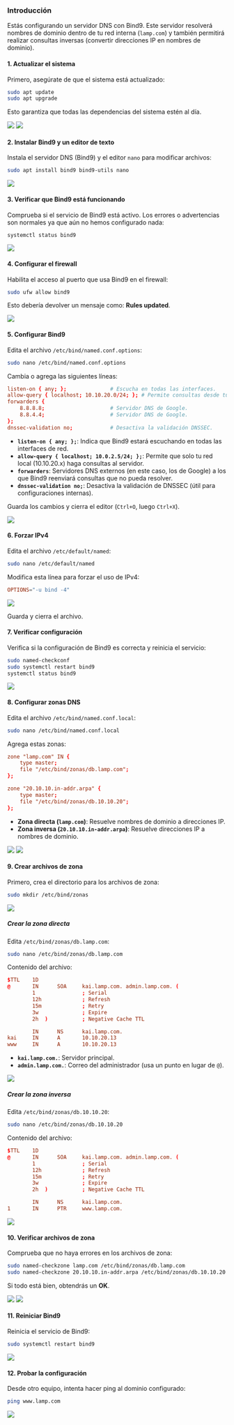 
### **Introducción**
Estás configurando un servidor DNS con Bind9. Este servidor resolverá nombres de dominio dentro de tu red interna (`lamp.com`) y también permitirá realizar consultas inversas (convertir direcciones IP en nombres de dominio).


#### **1. Actualizar el sistema**
Primero, asegúrate de que el sistema está actualizado:
```bash
sudo apt update
sudo apt upgrade
```

Esto garantiza que todas las dependencias del sistema estén al día.

<img src="img/11.png">
<img src="img/2.png">


#### **2. Instalar Bind9 y un editor de texto**
Instala el servidor DNS (Bind9) y el editor `nano` para modificar archivos:
```bash
sudo apt install bind9 bind9-utils nano
```
<img src="img/3.png">

#### **3. Verificar que Bind9 está funcionando**
Comprueba si el servicio de Bind9 está activo. Los errores o advertencias son normales ya que aún no hemos configurado nada:
```bash
systemctl status bind9
```
<img src="img/4.png">


#### **4. Configurar el firewall**
Habilita el acceso al puerto que usa Bind9 en el firewall:
```bash
sudo ufw allow bind9
```
Esto debería devolver un mensaje como: **Rules updated**.

<img src="img/5.png">

#### **5. Configurar Bind9**
Edita el archivo `/etc/bind/named.conf.options`:
```bash
sudo nano /etc/bind/named.conf.options
```

Cambia o agrega las siguientes líneas:
```conf
listen-on { any; };              # Escucha en todas las interfaces.
allow-query { localhost; 10.10.20.0/24; }; # Permite consultas desde tu red interna.
forwarders {
    8.8.8.8;                     # Servidor DNS de Google.
    8.8.4.4;                     # Servidor DNS de Google.
};
dnssec-validation no;            # Desactiva la validación DNSSEC.
```

- **`listen-on { any; };`**: Indica que Bind9 estará escuchando en todas las interfaces de red.
- **`allow-query { localhost; 10.0.2.5/24; };`**: Permite que solo tu red local (10.10.20.x) haga consultas al servidor.
- **`forwarders`**: Servidores DNS externos (en este caso, los de Google) a los que Bind9 reenviará consultas que no pueda resolver.
- **`dnssec-validation no;`**: Desactiva la validación de DNSSEC (útil para configuraciones internas).

Guarda los cambios y cierra el editor (`Ctrl+O`, luego `Ctrl+X`).

<img src="img/7.png">


#### **6. Forzar IPv4**
Edita el archivo `/etc/default/named`:
```bash
sudo nano /etc/default/named
```

Modifica esta línea para forzar el uso de IPv4:
```conf
OPTIONS="-u bind -4"
```
<img src="img/8.png">

Guarda y cierra el archivo.


#### **7. Verificar configuración**
Verifica si la configuración de Bind9 es correcta y reinicia el servicio:
```bash
sudo named-checkconf
sudo systemctl restart bind9
systemctl status bind9
```

<img src="img/12.png">

#### **8. Configurar zonas DNS**
Edita el archivo `/etc/bind/named.conf.local`:
```bash
sudo nano /etc/bind/named.conf.local
```


Agrega estas zonas:
```conf
zone "lamp.com" IN {
    type master;
    file "/etc/bind/zonas/db.lamp.com";
};

zone "20.10.10.in-addr.arpa" {
    type master;
    file "/etc/bind/zonas/db.10.10.20";
};

```

- **Zona directa (`lamp.com`)**: Resuelve nombres de dominio a direcciones IP.
- **Zona inversa (`20.10.10.in-addr.arpa`)**: Resuelve direcciones IP a nombres de dominio.

<img src="img/15.png">

<img src="img/13.png">

#### **9. Crear archivos de zona**
Primero, crea el directorio para los archivos de zona:
```bash
sudo mkdir /etc/bind/zonas
```

<img src="img/17.png">

##### Crear la zona directa
Edita `/etc/bind/zonas/db.lamp.com`:
```bash
sudo nano /etc/bind/zonas/db.lamp.com
```

Contenido del archivo:
```conf
$TTL    1D
@       IN      SOA     kai.lamp.com. admin.lamp.com. (
        1               ; Serial
        12h             ; Refresh
        15m             ; Retry
        3w              ; Expire
        2h  )           ; Negative Cache TTL

        IN      NS      kai.lamp.com.
kai     IN      A       10.10.20.13
www     IN      A       10.10.20.13
```

- **`kai.lamp.com.`**: Servidor principal.
- **`admin.lamp.com.`**: Correo del administrador (usa un punto en lugar de `@`).

<img src="img/18.png">

##### Crear la zona inversa
Edita `/etc/bind/zonas/db.10.10.20`:
```bash
sudo nano /etc/bind/zonas/db.10.10.20
```

Contenido del archivo:
```conf
$TTL    1D
@       IN      SOA     kai.lamp.com. admin.lamp.com. (
        1               ; Serial
        12h             ; Refresh
        15m             ; Retry
        3w              ; Expire
        2h  )           ; Negative Cache TTL

        IN      NS      kai.lamp.com.
1       IN      PTR     www.lamp.com.
```


<img src="img/19.png">


#### **10. Verificar archivos de zona**
Comprueba que no haya errores en los archivos de zona:
```bash
sudo named-checkzone lamp.com /etc/bind/zonas/db.lamp.com
sudo named-checkzone 20.10.10.in-addr.arpa /etc/bind/zonas/db.10.10.20
```

Si todo está bien, obtendrás un **OK**.

<img src="img/20.png">

<img src="img/21.png">


#### **11. Reiniciar Bind9**
Reinicia el servicio de Bind9:
```bash
sudo systemctl restart bind9
```
<img src="img/22.png">


#### **12. Probar la configuración**
Desde otro equipo, intenta hacer ping al dominio configurado:
```bash
ping www.lamp.com
```
<img src="img/23.png">
